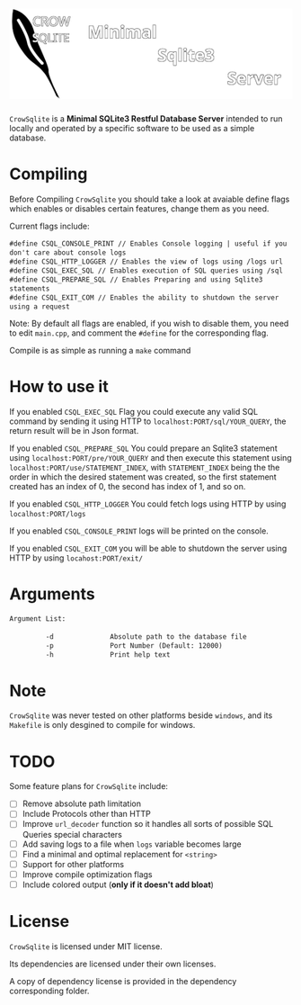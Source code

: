 # ![logo](crowsqlite_logo.png)

`CrowSqlite` is a **Minimal SQLite3 Restful Database Server** intended to run locally and operated by a specific software to be used as a simple database.


# Compiling


Before Compiling `CrowSqlite` you should take a look at avaiable define flags which enables or disables certain features, change them as you need.

Current flags include:
```
#define CSQL_CONSOLE_PRINT // Enables Console logging | useful if you don't care about console logs
#define CSQL_HTTP_LOGGER // Enables the view of logs using /logs url
#define CSQL_EXEC_SQL // Enables execution of SQL queries using /sql
#define CSQL_PREPARE_SQL // Enables Preparing and using Sqlite3 statements
#define CSQL_EXIT_COM // Enables the ability to shutdown the server using a request
```

Note: By default all flags are enabled, if you wish to disable them, you need to edit `main.cpp`, and comment the `#define` for the corresponding flag.

Compile is as simple as running a `make` command

# How to use it

If you enabled `CSQL_EXEC_SQL` Flag you could execute any valid SQL command by sending it using HTTP to `localhost:PORT/sql/YOUR_QUERY`, the return result will be in Json format.

If you enabled `CSQL_PREPARE_SQL` You could prepare an Sqlite3 statement using `localhost:PORT/pre/YOUR_QUERY` and then execute this statement using `localhost:PORT/use/STATEMENT_INDEX`, with `STATEMENT_INDEX` being the the order in which the desired statement was created, so the first statement created has an index of 0, the second has index of 1, and so on.

If you enabled `CSQL_HTTP_LOGGER` You could fetch logs using HTTP by using `localhost:PORT/logs`

If you enabled `CSQL_CONSOLE_PRINT` logs will be printed on the console.

If you enabled `CSQL_EXIT_COM` you will be able to shutdown the server using HTTP by using `locahost:PORT/exit/`


# Arguments

```
Argument List:

         -d              Absolute path to the database file
         -p              Port Number (Default: 12000)
         -h              Print help text
```

# Note

`CrowSqlite` was never tested on other platforms beside `windows`, and its `Makefile` is only desgined to compile for windows.

# TODO

Some feature plans for `CrowSqlite` include:

- [ ] Remove absolute path limitation
- [ ] Include Protocols other than HTTP
- [ ] Improve `url_decoder` function so it handles all sorts of possible SQL Queries special characters
- [ ] Add saving logs to a file when `logs` variable becomes large
- [ ] Find a minimal and optimal replacement for `<string>`
- [ ] Support for other platforms
- [ ] Improve compile optimization flags
- [ ] Include colored output (**only if it doesn't add bloat**)

# License
`CrowSqlite` is licensed under MIT license.

Its dependencies are licensed under their own licenses.

A copy of dependency license is provided in the dependency corresponding folder.
